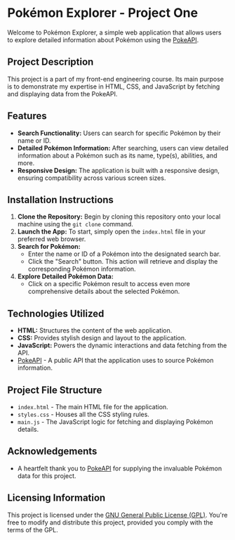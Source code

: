 # Pokémon Explorer - Project One

Welcome to Pokémon Explorer, a simple web application that allows users to explore detailed information about Pokémon using the [PokeAPI](https://pokeapi.co/).

## Project Description

This project is a part of my front-end engineering course. Its main purpose is to demonstrate my expertise in HTML, CSS, and JavaScript by fetching and displaying data from the PokeAPI.

## Features

- **Search Functionality:** Users can search for specific Pokémon by their name or ID.
- **Detailed Pokémon Information:** After searching, users can view detailed information about a Pokémon such as its name, type(s), abilities, and more.
- **Responsive Design:** The application is built with a responsive design, ensuring compatibility across various screen sizes.

## Installation Instructions

1. **Clone the Repository:** Begin by cloning this repository onto your local machine using the `git clone` command.
2. **Launch the App:** To start, simply open the `index.html` file in your preferred web browser.
3. **Search for Pokémon:**
   - Enter the name or ID of a Pokémon into the designated search bar.
   - Click the "Search" button. This action will retrieve and display the corresponding Pokémon information.
4. **Explore Detailed Pokémon Data:**
   - Click on a specific Pokémon result to access even more comprehensive details about the selected Pokémon.

## Technologies Utilized

- **HTML:** Structures the content of the web application.
- **CSS:** Provides stylish design and layout to the application.
- **JavaScript:** Powers the dynamic interactions and data fetching from the API.
- [PokeAPI](https://pokeapi.co/) - A public API that the application uses to source Pokémon information.

## Project File Structure

- `index.html` - The main HTML file for the application.
- `styles.css` - Houses all the CSS styling rules.
- `main.js` - The JavaScript logic for fetching and displaying Pokémon details.

## Acknowledgements

- A heartfelt thank you to [PokeAPI](https://pokeapi.co/) for supplying the invaluable Pokémon data for this project.

## Licensing Information

This project is licensed under the [GNU General Public License (GPL)](LICENSE). You're free to modify and distribute this project, provided you comply with the terms of the GPL.
